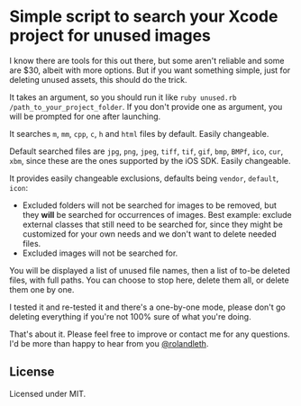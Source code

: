 # Simple script to search your Xcode project for unused images
I know there are tools for this out there, but some aren't reliable and some are $30, albeit with more options. But if you want something simple, just for deleting unused assets, this should do the trick.

It takes an argument, so you should run it like `ruby unused.rb /path_to_your_project_folder`. If you don't provide one as argument, you will be prompted for one after launching.

It searches `m`, `mm`, `cpp`, `c`, `h` and `html` files by default. Easily changeable.

Default searched files are `jpg`, `png`, `jpeg`, `tiff`, `tif`, `gif`, `bmp`, `BMPf`, `ico`, `cur`, `xbm`, since these are the ones supported by the iOS SDK. Easily changeable.

It provides easily changeable exclusions, defaults being `vendor`, `default`, `icon`:

* Excluded folders will not be searched for images to be removed, but they **will** be searched for occurrences of images. Best example: exclude external classes that still need to be searched for, since they might be customized for your own needs and we don't want to delete needed files.
* Excluded images will not be searched for.  

You will be displayed a list of unused file names, then a list of to-be deleted files, with full paths. You can choose to stop here, delete them all, or delete them one by one.

I tested it and re-tested it and there's a one-by-one mode, please don't go deleting everything if you're not 100% sure of what you're doing.

That's about it. Please feel free to improve or contact me for any questions. I'd be more than happy to hear from you [@rolandleth](https://twitter.com/rolandleth).
  
## License
Licensed under MIT.
